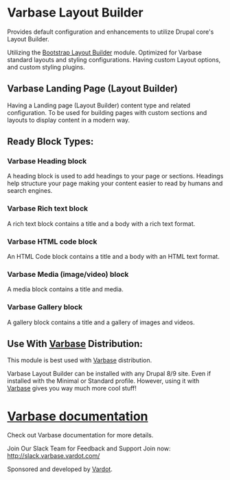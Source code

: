 # Varbase Layout Builder

Provides default configuration and enhancements to utilize Drupal
 core's Layout Builder.

Utilizing the [Bootstrap Layout Builder](https://www.drupal.org/project/bootstrap_layout_builder) module. Optimized for Varbase standard layouts and styling configurations. Having custom Layout options, and custom styling plugins.

## Varbase Landing Page (Layout Builder)
Having a Landing page (Layout Builder) content type and related
configuration. To be used for building pages with custom sections
and layouts to display content in a modern way.

## Ready Block Types:
### Varbase Heading block
A heading block is used to add headings to your page or sections.
Headings help structure your page making your content easier
to read by humans and search engines.

### Varbase Rich text block
A rich text block contains a title and a body with a rich text format.

### Varbase HTML code block
An HTML Code block contains a title and a body with an HTML text format.

### Varbase Media (image/video) block
A media block contains a title and media.

### Varbase Gallery block
A gallery block contains a title and a gallery of images and videos.


## Use With [Varbase](https://www.drupal.org/project/varbase) Distribution:
This module is best used with [Varbase](https://www.drupal.org/project/varbase) distribution.

Varbase Layout Builder can be installed with any Drupal 8/9 site.
Even if installed with the Minimal or Standard profile.
However, using it with [Varbase](https://www.drupal.org/project/varbase) gives you way much more cool stuff!

# [Varbase documentation](https://docs.varbase.vardot.com/dev-docs/understanding-varbase/core-components/varbase-layout-builder)
Check out Varbase documentation for more details.

Join Our Slack Team for Feedback and Support
Join now: http://slack.varbase.vardot.com/

Sponsored and developed by [Vardot](https://www.drupal.org/vardot).
